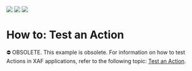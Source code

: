 <!-- default badges list -->
![](https://img.shields.io/endpoint?url=https://codecentral.devexpress.com/api/v1/VersionRange/128594026/15.2.5%2B)
[![](https://img.shields.io/badge/Open_in_DevExpress_Support_Center-FF7200?style=flat-square&logo=DevExpress&logoColor=white)](https://supportcenter.devexpress.com/ticket/details/E1619)
[![](https://img.shields.io/badge/📖_How_to_use_DevExpress_Examples-e9f6fc?style=flat-square)](https://docs.devexpress.com/GeneralInformation/403183)
<!-- default badges end -->

# How to: Test an Action


⛔ OBSOLETE. This example is obsolete. For information on how to test Actions in XAF applications, refer to the following topic: [Test an Action](https://docs.devexpress.com/eXpressAppFramework/113218/debugging-testing-and-error-handling/functional-tests-easy-test/test-an-action).